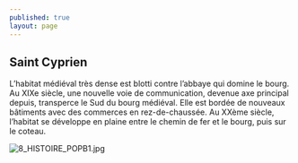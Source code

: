 ```yaml
---
published: true
layout: page
---
```

## Saint Cyprien

L’habitat médiéval très dense est blotti contre l’abbaye qui domine le bourg. Au XIXe siècle, une nouvelle voie de communication, devenue axe principal depuis, transperce le Sud du bourg médiéval. Elle est bordée de nouveaux bâtiments avec des commerces en rez-de-chaussée. Au XXème siècle, l’habitat se développe en plaine entre le chemin de fer et le bourg, puis sur le coteau.

![8_HISTOIRE_POPB1.jpg]({{site.baseurl}}/data/images/8/histoire/8_HISTOIRE_POPB1.jpg)
